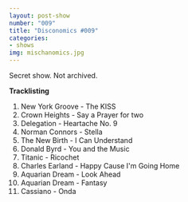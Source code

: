 ```yaml
---
layout: post-show
number: "009"
title: "Disconomics #009"
categories:
- shows
img: mischanomics.jpg
---
```


Secret show. Not archived.

**Tracklisting**

1. New York Groove - The KISS
1. Crown Heights - Say a Prayer for two
1. Delegation - Heartache No. 9
1. Norman Connors - Stella
1. The New Birth - I Can Understand
1. Donald Byrd - You and the Music
1. Titanic - Ricochet
1. Charles Earland - Happy Cause I'm Going Home
1. Aquarian Dream - Look Ahead
1. Aquarian Dream - Fantasy 
1. Cassiano - Onda
